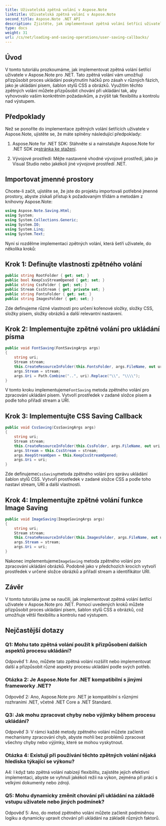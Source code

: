 ```yaml
---
title: Uživatelská zpětná volání v Aspose.Note
linktitle: Uživatelská zpětná volání v Aspose.Note
second_title: Aspose.Note .NET API
description: Zjistěte, jak implementovat zpětná volání šetřící uživatele v Aspose.Note pro .NET, abyste přizpůsobili ukládání písem, CSS a obrázků.
type: docs
weight: 31
url: /cs/net/loading-and-saving-operations/user-saving-callbacks/
---
```

## Úvod

V tomto tutoriálu prozkoumáme, jak implementovat zpětná volání šetřící uživatele v Aspose.Note pro .NET. Tato zpětná volání vám umožňují přizpůsobit proces ukládání poskytnutím háčků pro zásah v různých fázích, jako je ukládání písem, šablon stylů CSS a obrázků. Využitím těchto zpětných volání můžete přizpůsobit chování při ukládání tak, aby vyhovovalo vašim konkrétním požadavkům, a zvýšit tak flexibilitu a kontrolu nad výstupem.

## Předpoklady

Než se ponoříte do implementace zpětných volání šetřících uživatele v Aspose.Note, ujistěte se, že máte splněny následující předpoklady:

1.  Aspose.Note for .NET SDK: Stáhněte si a nainstalujte Aspose.Note for .NET SDK ze[stránka ke stažení](https://releases.aspose.com/note/net/).
   
2. Vývojové prostředí: Mějte nastavené vhodné vývojové prostředí, jako je Visual Studio nebo jakékoli jiné vývojové prostředí .NET.

## Importovat jmenné prostory

Chcete-li začít, ujistěte se, že jste do projektu importovali potřebné jmenné prostory, abyste získali přístup k požadovaným třídám a metodám z knihovny Aspose.Note:

```csharp
using Aspose.Note.Saving.Html;
using System;
using System.Collections.Generic;
using System.IO;
using System.Linq;
using System.Text;
```

Nyní si rozdělme implementaci zpětných volání, která šetří uživatele, do několika kroků:

## Krok 1: Definujte vlastnosti zpětného volání

```csharp
public string RootFolder { get; set; }
public bool KeepCssStreamOpened { get; set; }
public string CssFolder { get; set; }
public Stream CssStream { get; private set; }
public string FontsFolder { get; set; }
public string ImagesFolder { get; set; }
```

Zde definujeme různé vlastnosti pro určení kořenové složky, složky CSS, složky písem, složky obrázků a další relevantní nastavení.

## Krok 2: Implementujte zpětné volání pro ukládání písma

```csharp
public void FontSaving(FontSavingArgs args)
{
    string uri;
    Stream stream;
    this.CreateResourceInFolder(this.FontsFolder, args.FileName, out uri, out stream);
    args.Stream = stream;
    args.Uri = Path.Combine("..", uri).Replace("\\", "\\\\");
}
```

 V tomto kroku implementujeme`FontSaving` metoda zpětného volání pro zpracování ukládání písem. Vytvoří prostředek v zadané složce písem a podle toho přiřadí stream a URI.

## Krok 3: Implementujte CSS Saving Callback

```csharp
public void CssSaving(CssSavingArgs args)
{
    string uri;
    Stream stream;
    this.CreateResourceInFolder(this.CssFolder, args.FileName, out uri, out stream);
    args.Stream = this.CssStream = stream;
    args.KeepStreamOpen = this.KeepCssStreamOpened;
    args.Uri = uri;
}
```

 Zde definujeme`CssSaving`metoda zpětného volání pro správu ukládání šablon stylů CSS. Vytvoří prostředek v zadané složce CSS a podle toho nastaví stream, URI a další vlastnosti.

## Krok 4: Implementujte zpětné volání funkce Image Saving

```csharp
public void ImageSaving(ImageSavingArgs args)
{
    string uri;
    Stream stream;
    this.CreateResourceInFolder(this.ImagesFolder, args.FileName, out uri, out stream);
    args.Stream = stream;
    args.Uri = uri;
}
```

 Nakonec implementujeme`ImageSaving` metoda zpětného volání pro zpracování ukládání obrázků. Podobně jako v předchozích krocích vytvoří prostředek v určené složce obrázků a přiřadí stream a identifikátor URI.

## Závěr

V tomto tutoriálu jsme se naučili, jak implementovat zpětná volání šetřící uživatele v Aspose.Note pro .NET. Pomocí uvedených kroků můžete přizpůsobit proces ukládání písem, šablon stylů CSS a obrázků, což umožňuje větší flexibilitu a kontrolu nad výstupem.

## Nejčastější dotazy

### Q1: Mohu tato zpětná volání použít k přizpůsobení dalších aspektů procesu ukládání?

Odpověď 1: Ano, můžete tato zpětná volání rozšířit nebo implementovat další a přizpůsobit různé aspekty procesu ukládání podle svých potřeb.

### Otázka 2: Je Aspose.Note for .NET kompatibilní s jinými frameworky .NET?

Odpověď 2: Ano, Aspose.Note pro .NET je kompatibilní s různými rozhraními .NET, včetně .NET Core a .NET Standard.

### Q3: Jak mohu zpracovat chyby nebo výjimky během procesu ukládání?

Odpověď 3: V rámci každé metody zpětného volání můžete začlenit mechanismy zpracování chyb, abyste mohli bez problémů zpracovat všechny chyby nebo výjimky, které se mohou vyskytnout.

### Otázka 4: Existují při používání těchto zpětných volání nějaká hlediska týkající se výkonu?

A4: I když tato zpětná volání nabízejí flexibilitu, zajistěte jejich efektivní implementaci, abyste se vyhnuli jakékoli režii na výkon, zejména při práci s velkými dokumenty nebo zdroji.

### Q5: Mohu dynamicky změnit chování při ukládání na základě vstupu uživatele nebo jiných podmínek?

Odpověď 5: Ano, do metod zpětného volání můžete začlenit podmíněnou logiku a dynamicky upravit chování při ukládání na základě různých faktorů.